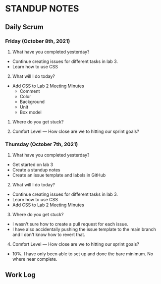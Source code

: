 # STANDUP NOTES
## Daily Scrum

### Friday (October 8th, 2021)
1. What have you completed yesterday?
  
- Continue creating issues for different tasks in lab 3.
- Learn how to use CSS

2. What will I do today?

- Add CSS to Lab 2 Meeting Minutes
  + Comment
  + Color
  + Background
  + Unit
  + Box model

1. Where do you get stuck?

2. Comfort Level — How close are we to hitting our sprint goals?

### Thursday (October 7th, 2021)
1. What have you completed yesterday?

- Get started on lab 3
- Create a standup notes
- Create an issue template and labels in GitHub

2. What will I do today?

- Continue creating issues for different tasks in lab 3.
- Learn how to use CSS
- Add CSS to Lab 2 Meeting Minutes

3. Where do you get stuck?

- I wasn't sure how to create a pull request for each issue. 
- I have also accidentally pushing the issue template to the main branch and I don't know how to revert that.

4. Comfort Level — How close are we to hitting our sprint goals?
  
- 10%. I have only been able to set up and done the bare minimum. No where near complete.

## Work Log


